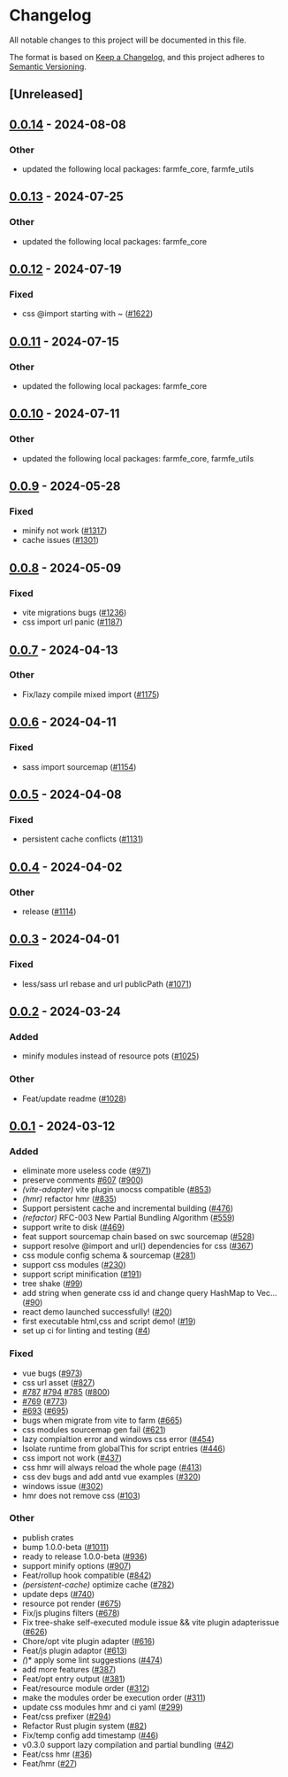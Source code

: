 # Changelog
All notable changes to this project will be documented in this file.

The format is based on [Keep a Changelog](https://keepachangelog.com/en/1.0.0/),
and this project adheres to [Semantic Versioning](https://semver.org/spec/v2.0.0.html).

## [Unreleased]

## [0.0.14](https://github.com/ErKeLost/farm/compare/farmfe_plugin_css-v0.0.13...farmfe_plugin_css-v0.0.14) - 2024-08-08

### Other
- updated the following local packages: farmfe_core, farmfe_utils

## [0.0.13](https://github.com/farm-fe/farm/compare/farmfe_plugin_css-v0.0.12...farmfe_plugin_css-v0.0.13) - 2024-07-25

### Other
- updated the following local packages: farmfe_core

## [0.0.12](https://github.com/farm-fe/farm/compare/farmfe_plugin_css-v0.0.11...farmfe_plugin_css-v0.0.12) - 2024-07-19

### Fixed
- css @import starting with ~ ([#1622](https://github.com/farm-fe/farm/pull/1622))

## [0.0.11](https://github.com/farm-fe/farm/compare/farmfe_plugin_css-v0.0.10...farmfe_plugin_css-v0.0.11) - 2024-07-15

### Other
- updated the following local packages: farmfe_core

## [0.0.10](https://github.com/farm-fe/farm/compare/farmfe_plugin_css-v0.0.9...farmfe_plugin_css-v0.0.10) - 2024-07-11

### Other
- updated the following local packages: farmfe_core, farmfe_utils

## [0.0.9](https://github.com/farm-fe/farm/compare/farmfe_plugin_css-v0.0.8...farmfe_plugin_css-v0.0.9) - 2024-05-28

### Fixed
- minify not work ([#1317](https://github.com/farm-fe/farm/pull/1317))
- cache issues ([#1301](https://github.com/farm-fe/farm/pull/1301))

## [0.0.8](https://github.com/farm-fe/farm/compare/farmfe_plugin_css-v0.0.7...farmfe_plugin_css-v0.0.8) - 2024-05-09

### Fixed
- vite migrations bugs ([#1236](https://github.com/farm-fe/farm/pull/1236))
- css import url panic ([#1187](https://github.com/farm-fe/farm/pull/1187))

## [0.0.7](https://github.com/farm-fe/farm/compare/farmfe_plugin_css-v0.0.6...farmfe_plugin_css-v0.0.7) - 2024-04-13

### Other
- Fix/lazy compile mixed import ([#1175](https://github.com/farm-fe/farm/pull/1175))

## [0.0.6](https://github.com/farm-fe/farm/compare/farmfe_plugin_css-v0.0.5...farmfe_plugin_css-v0.0.6) - 2024-04-11

### Fixed
- sass import sourcemap ([#1154](https://github.com/farm-fe/farm/pull/1154))

## [0.0.5](https://github.com/farm-fe/farm/compare/farmfe_plugin_css-v0.0.4...farmfe_plugin_css-v0.0.5) - 2024-04-08

### Fixed
- persistent cache conflicts ([#1131](https://github.com/farm-fe/farm/pull/1131))

## [0.0.4](https://github.com/farm-fe/farm/compare/farmfe_plugin_css-v0.0.3...farmfe_plugin_css-v0.0.4) - 2024-04-02

### Other
- release ([#1114](https://github.com/farm-fe/farm/pull/1114))

## [0.0.3](https://github.com/farm-fe/farm/compare/farmfe_plugin_css-v0.0.2...farmfe_plugin_css-v0.0.3) - 2024-04-01

### Fixed
- less/sass url rebase and url publicPath ([#1071](https://github.com/farm-fe/farm/pull/1071))

## [0.0.2](https://github.com/farm-fe/farm/compare/farmfe_plugin_css-v0.0.1...farmfe_plugin_css-v0.0.2) - 2024-03-24

### Added
- minify modules instead of resource pots ([#1025](https://github.com/farm-fe/farm/pull/1025))

### Other
- Feat/update readme ([#1028](https://github.com/farm-fe/farm/pull/1028))

## [0.0.1](https://github.com/farm-fe/farm/releases/tag/farmfe_plugin_css-v0.0.1) - 2024-03-12

### Added
- eliminate more useless code ([#971](https://github.com/farm-fe/farm/pull/971))
- preserve comments [#607](https://github.com/farm-fe/farm/pull/607) ([#900](https://github.com/farm-fe/farm/pull/900))
- *(vite-adapter)* vite plugin unocss compatible ([#853](https://github.com/farm-fe/farm/pull/853))
- *(hmr)* refactor hmr ([#835](https://github.com/farm-fe/farm/pull/835))
- Support persistent cache and incremental building ([#476](https://github.com/farm-fe/farm/pull/476))
- *(refactor)* RFC-003 New Partial Bundling Algorithm ([#559](https://github.com/farm-fe/farm/pull/559))
- support write to disk ([#469](https://github.com/farm-fe/farm/pull/469))
- feat support sourcemap chain based on swc sourcemap ([#528](https://github.com/farm-fe/farm/pull/528))
- support resolve @import and url() dependencies for css ([#367](https://github.com/farm-fe/farm/pull/367))
- css module config schema & sourcemap ([#281](https://github.com/farm-fe/farm/pull/281))
- support css modules ([#230](https://github.com/farm-fe/farm/pull/230))
- support script minification ([#191](https://github.com/farm-fe/farm/pull/191))
- tree shake ([#99](https://github.com/farm-fe/farm/pull/99))
- add string when generate css id and change query HashMap to Vec… ([#90](https://github.com/farm-fe/farm/pull/90))
- react demo launched successfully! ([#20](https://github.com/farm-fe/farm/pull/20))
- first executable html,css and script demo! ([#19](https://github.com/farm-fe/farm/pull/19))
- set up ci for linting and testing ([#4](https://github.com/farm-fe/farm/pull/4))

### Fixed
- vue bugs ([#973](https://github.com/farm-fe/farm/pull/973))
- css url asset ([#827](https://github.com/farm-fe/farm/pull/827))
- [#787](https://github.com/farm-fe/farm/pull/787) [#794](https://github.com/farm-fe/farm/pull/794) [#785](https://github.com/farm-fe/farm/pull/785) ([#800](https://github.com/farm-fe/farm/pull/800))
- [#769](https://github.com/farm-fe/farm/pull/769) ([#773](https://github.com/farm-fe/farm/pull/773))
- [#693](https://github.com/farm-fe/farm/pull/693) ([#695](https://github.com/farm-fe/farm/pull/695))
- bugs when migrate from vite to farm ([#665](https://github.com/farm-fe/farm/pull/665))
- css modules sourcemap gen fail ([#621](https://github.com/farm-fe/farm/pull/621))
- lazy compialtion error and windows css error ([#454](https://github.com/farm-fe/farm/pull/454))
- Isolate runtime from globalThis for script entries ([#446](https://github.com/farm-fe/farm/pull/446))
- css import not work ([#437](https://github.com/farm-fe/farm/pull/437))
- css hmr will always reload the whole page ([#413](https://github.com/farm-fe/farm/pull/413))
- css dev bugs and add antd vue examples ([#320](https://github.com/farm-fe/farm/pull/320))
- windows issue ([#302](https://github.com/farm-fe/farm/pull/302))
- hmr does not remove css ([#103](https://github.com/farm-fe/farm/pull/103))

### Other
- publish crates
- bump 1.0.0-beta ([#1011](https://github.com/farm-fe/farm/pull/1011))
- ready to release 1.0.0-beta ([#936](https://github.com/farm-fe/farm/pull/936))
- support minify options ([#907](https://github.com/farm-fe/farm/pull/907))
- Feat/rollup hook compatible ([#842](https://github.com/farm-fe/farm/pull/842))
- *(persistent-cache)* optimize cache ([#782](https://github.com/farm-fe/farm/pull/782))
- update deps ([#740](https://github.com/farm-fe/farm/pull/740))
- resource pot render ([#675](https://github.com/farm-fe/farm/pull/675))
- Fix/js plugins filters ([#678](https://github.com/farm-fe/farm/pull/678))
- Fix tree-shake self-executed module issue && vite plugin adapterissue ([#626](https://github.com/farm-fe/farm/pull/626))
- Chore/opt vite plugin adapter ([#616](https://github.com/farm-fe/farm/pull/616))
- Feat/js plugin adaptor ([#613](https://github.com/farm-fe/farm/pull/613))
- *(*)* apply some lint suggestions ([#474](https://github.com/farm-fe/farm/pull/474))
- add more features ([#387](https://github.com/farm-fe/farm/pull/387))
- Feat/opt entry output ([#381](https://github.com/farm-fe/farm/pull/381))
- Feat/resource module order ([#312](https://github.com/farm-fe/farm/pull/312))
- make the modules order be execution order ([#311](https://github.com/farm-fe/farm/pull/311))
- update css modules hmr and ci yaml ([#299](https://github.com/farm-fe/farm/pull/299))
- Feat/css prefixer ([#294](https://github.com/farm-fe/farm/pull/294))
- Refactor Rust plugin system ([#82](https://github.com/farm-fe/farm/pull/82))
- Fix/temp config add timestamp ([#46](https://github.com/farm-fe/farm/pull/46))
- v0.3.0 support lazy compilation and partial bundling ([#42](https://github.com/farm-fe/farm/pull/42))
- Feat/css hmr ([#36](https://github.com/farm-fe/farm/pull/36))
- Feat/hmr ([#27](https://github.com/farm-fe/farm/pull/27))
